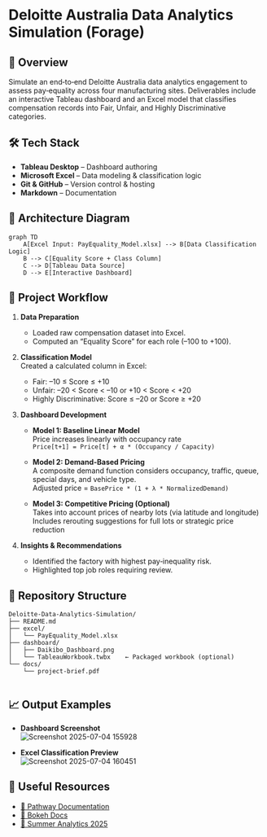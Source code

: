 # Deloitte Australia Data Analytics Simulation (Forage)

## 📌 Overview
Simulate an end‑to‑end Deloitte Australia data analytics engagement to assess pay‑equality across four manufacturing sites. Deliverables include an interactive Tableau dashboard and an Excel model that classifies compensation records into Fair, Unfair, and Highly Discriminative categories.

## 🛠 Tech Stack
- **Tableau Desktop** – Dashboard authoring  
- **Microsoft Excel** – Data modeling & classification logic  
- **Git & GitHub** – Version control & hosting  
- **Markdown** – Documentation  

## 🔧 Architecture Diagram
```mermaid
graph TD
    A[Excel Input: PayEquality_Model.xlsx] --> B[Data Classification Logic]
    B --> C[Equality Score + Class Column]
    C --> D[Tableau Data Source]
    D --> E[Interactive Dashboard]
```
## 🧠 Project Workflow

1. **Data Preparation**
   - Loaded raw compensation dataset into Excel.
   - Computed an “Equality Score” for each role (–100 to +100).

2. **Classification Model**  
   Created a calculated column in Excel:
   - Fair: –10 ≤ Score ≤ +10
   - Unfair: –20 < Score < –10 or +10 < Score < +20
   - Highly Discriminative: Score ≤ –20 or Score ≥ +20

3. **Dashboard Development**
   - **Model 1: Baseline Linear Model**  
     Price increases linearly with occupancy rate  
     `Price[t+1] = Price[t] + α * (Occupancy / Capacity)`

   - **Model 2: Demand-Based Pricing**  
     A composite demand function considers occupancy, traffic, queue, special days, and vehicle type.  
     Adjusted price = `BasePrice * (1 + λ * NormalizedDemand)`

   - **Model 3: Competitive Pricing (Optional)**  
     Takes into account prices of nearby lots (via latitude and longitude)  
     Includes rerouting suggestions for full lots or strategic price reduction

5. **Insights & Recommendations**  
   - Identified the factory with highest pay‑inequality risk.
   - Highlighted top job roles requiring review.

## 📂 Repository Structure

```
Deloitte-Data-Analytics-Simulation/
├── README.md
├── excel/
│   └── PayEquality_Model.xlsx
├── dashboard/
│   ├── Daikibo_Dashboard.png
│   └── TableauWorkbook.twbx    ← Packaged workbook (optional)
└── docs/
    └── project‑brief.pdf


```

## 📈 Output Examples


- **Dashboard Screenshot**  
  ![Screenshot 2025-07-04 155928](https://github.com/user-attachments/assets/c784437a-f36c-4988-b3e0-6b53e1a0b5e2)

- **Excel Classification Preview**  
  ![Screenshot 2025-07-04 160451](https://github.com/user-attachments/assets/71d17a7a-2402-4be5-a2df-69895fc1093d)

## 🔗 Useful Resources
- [📘 Pathway Documentation](https://pathway.com/developers)
- [📗 Bokeh Docs](https://docs.bokeh.org/en/latest/)
- [📘 Summer Analytics 2025](https://www.caciitg.com/sa/course25/)
